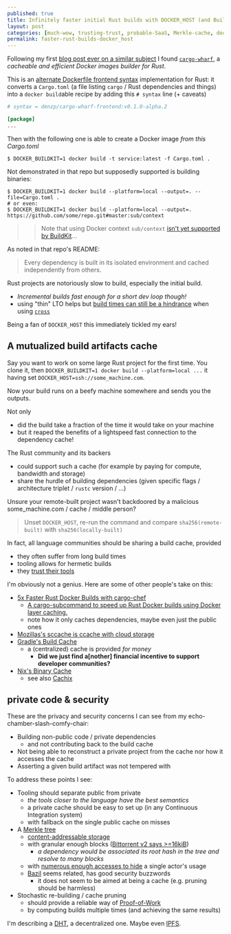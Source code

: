 ```yaml
---
published: true
title: Infinitely faster initial Rust builds with DOCKER_HOST (and BuildKit)
layout: post
categories: [much-wow, trusting-trust, probable-SaaS, Merkle-cache, docker_host, buildkit]
permalink: faster-rust-builds-docker_host
---
```


Following my first [blog post ever on a similar subject](./docker-buildkit-docker_host) I found [`cargo-wharf`](https://github.com/denzp/cargo-wharf/tree/ef460f80bf8fe1b9ec95dad321a79929d67f0c45), a *cacheable and efficient Docker images builder for Rust*.

This is an [alternate Dockerfile frontend syntax](https://github.com/moby/buildkit/blob/2be23848e889186388b6d422dfb6e9ca2e8d19cb/frontend/dockerfile/docs/syntax.md) implementation for Rust:
it converts a `Cargo.toml` (a file listing `cargo` / Rust dependencies and things) into a `docker build`able recipe by adding this `# syntax` line (+ caveats)
```toml
# syntax = denzp/cargo-wharf-frontend:v0.1.0-alpha.2

[package]
...
```

Then with the following one is able to create a Docker image *from this Cargo.toml*
```shell
$ DOCKER_BUILDKIT=1 docker build -t service:latest -f Cargo.toml .
```

Not demonstrated in that repo but supposedly supported is building binaries:
```shell
$ DOCKER_BUILDKIT=1 docker build --platform=local --output=. --file=Cargo.toml .
# or even:
$ DOCKER_BUILDKIT=1 docker build --platform=local --output=. https://github.com/some/repo.git#master:sub/context
```
> > Note that using Docker context `sub/context` [isn't yet supported by BuildKit](https://github.com/moby/buildkit/issues/1684)...

As noted in that repo's README:
> Every dependency is built in its isolated environment and cached independently from others.

Rust projects are notoriously slow to build, especially the initial build.
* *Incremental builds fast enough for a short dev loop though!*
* using "thin" LTO helps but [build times can still be a hindrance](https://github.com/rust-lang/rust/issues/71850) when using [`cross`](https://github.com/rust-embedded/cross)

Being a fan of `DOCKER_HOST` this immediately tickled my ears!

## A mutualized build artifacts cache

Say you want to work on some large Rust project for the first time. You clone it, then `DOCKER_BUILDKIT=1 docker build --platform=local ...` it having set `DOCKER_HOST=ssh://some_machine.com`.

Now your build runs on a beefy machine somewhere and sends you the outputs.

Not only
* did the build take a fraction of the time it would take on your machine
* but it reaped the benefits of a lightspeed fast connection to the dependency cache!

The Rust community and its backers
* could support such a cache (for example by paying for compute, bandwidth and storage)
* share the hurdle of building dependencies (given specific flags / architecture triplet / `rustc` version / ...)

Unsure your remote-built project wasn't backdoored by a malicious some_machine.com / cache / middle person?
> Unset `DOCKER_HOST`, re-run the command and compare `sha256(remote-built)` with `sha256(locally-built)`

In fact, all language communities should be sharing a build cache, provided
* they often suffer from long build times
* tooling allows for hermetic builds
* they [trust their tools](https://dl.acm.org/doi/10.1145/358198.358210)

I'm obviously not a genius. Here are some of other people's take on this:
* [5x Faster Rust Docker Builds with cargo-chef](https://www.lpalmieri.com/posts/fast-rust-docker-builds/)
	* [A cargo-subcommand to speed up Rust Docker builds using Docker layer caching.](https://github.com/LukeMathWalker/cargo-chef)
	* note how it only caches dependencies, maybe even just the public ones
* [Mozillas's sccache is ccache with cloud storage](https://github.com/mozilla/sccache)
* [Gradle's Build Cache](https://docs.gradle.org/current/userguide/build_cache.html)
	* a (centralized) cache is provided *for money*
		* **Did we just find a[nother] financial incentive to support developer communities?**
* [Nix's Binary Cache](https://nixos.wiki/wiki/Binary_Cache)
	* see also [Cachix](https://cachix.org/)

## private code & security

These are the privacy and security concerns I can see from my echo-chamber-slash-comfy-chair:
* Building non-public code / private dependencies
	* and not contributing back to the build cache
* Not being able to reconstruct a private project from the cache nor how it accesses the cache
* Asserting a given build artifact was not tempered with

To address these points I see:
* Tooling should separate public from private
	* *the tools closer to the language have the best semantics*
	* a private cache should be easy to set up (in any Continuous Integration system)
	* with fallback on the single public cache on misses
* A [Merkle tree](https://en.wikipedia.org/wiki/Merkle_tree)
	* [content-addressable storage](https://en.wikipedia.org/wiki/Content-addressable_storage)
	* with granular enough blocks ([Bittorrent v2 says >=16kiB](https://blog.libtorrent.org/2020/09/bittorrent-v2/))
		* *a dependency would be associated its root hash in the tree and resolve to many blocks*
	* with [numerous enough accesses to hide](https://en.wikipedia.org/wiki/Law_of_large_numbers) a single actor's usage
	* [Bazil](https://bazil.org/doc/) seems related, has good security buzzwords
		* it does not seem to be aimed at being a cache (e.g. pruning should be harmless)
* Stochastic re-building / cache pruning
	* should provide a reliable way of [Proof-of-Work](https://en.wikipedia.org/wiki/Proof_of_work)
	* by computing builds multiple times (and achieving the same results)

I'm describing a [DHT](https://en.wikipedia.org/wiki/Distributed_hash_table), a decentralized one. Maybe even [IPFS](https://docs.ipfs.io/concepts/how-ipfs-works).
